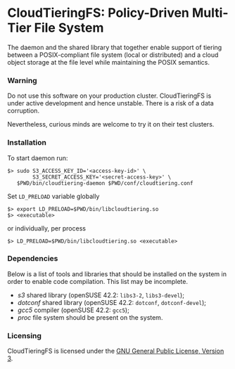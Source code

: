 # CloudTieringFS: Policy-Driven Multi-Tier File System
The daemon and the shared library that together enable support of tiering
between a POSIX-compliant file system (local or distributed)
and a cloud object storage at the file level while maintaining the POSIX
semantics.


### Warning
Do not use this software on your production cluster.
CloudTieringFS is under active development and hence unstable.
There is a risk of a data corruption.

Nevertheless, curious minds are welcome to try it on their test clusters.


### Installation
To start daemon run:
```
$> sudo S3_ACCESS_KEY_ID='<access-key-id>' \
        S3_SECRET_ACCESS_KEY='<secret-access-key>' \
   $PWD/bin/cloudtiering-daemon $PWD/conf/cloudtiering.conf
```

Set `LD_PRELOAD` variable globally
```
$> export LD_PRELOAD=$PWD/bin/libcloudtiering.so
$> <executable>
```
or individually, per process
```
$> LD_PRELOAD=$PWD/bin/libcloudtiering.so <executable>
```


### Dependencies
Below is a list of tools and libraries that should be installed on the system
in order to enable code compilation. This list may be incomplete.
- *s3* shared library (openSUSE 42.2: `libs3-2`, `libs3-devel`);
- *dotconf* shared library (openSUSE 42.2: `dotconf`, `dotconf-devel`);
- *gcc5* compiler (openSUSE 42.2: `gcc5`);
- *proc* file system should be present on the system.


### Licensing
CloudTieringFS is licensed under the
[GNU General Public License, Version 3](LICENSE.md).
